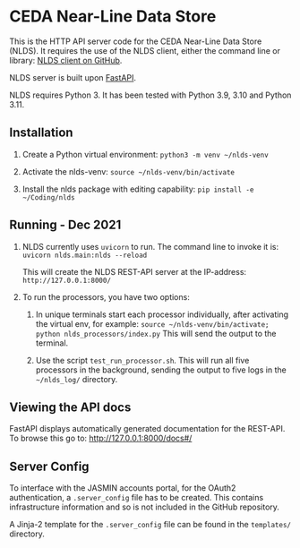CEDA Near-Line Data Store
=========================

This is the HTTP API server code for the CEDA Near-Line Data Store (NLDS).
It requires the use of the NLDS client, either the command line or library:
[NLDS client on GitHub](https://github.com/cedadev/nlds-client).

NLDS server is built upon [FastAPI](https://fastapi.tiangolo.com).

NLDS requires Python 3.  It has been tested with Python 3.9, 3.10 and Python 3.11.

Installation
------------

1.  Create a Python virtual environment:
    `python3 -m venv ~/nlds-venv`

2.  Activate the nlds-venv:
    `source ~/nlds-venv/bin/activate`

3.  Install the nlds package with editing capability:
    `pip install -e ~/Coding/nlds`

Running - Dec 2021
------------------

1. NLDS currently uses `uvicorn` to run.  The command line to invoke it is:
```uvicorn nlds.main:nlds --reload```

    This will create the NLDS REST-API server at the IP-address: `http://127.0.0.1:8000/`

2. To run the processors, you have two options:
    1. In unique terminals start each processor individually, after 
    activating the virtual env, for example:
        ```source ~/nlds-venv/bin/activate; python nlds_processors/index.py```
       This will send the output to the terminal.

    2. Use the script `test_run_processor.sh`.  This will run all five processors
       in the background, sending the output to five logs in the `~/nlds_log/`
       directory.

Viewing the API docs
--------------------

FastAPI displays automatically generated documentation for the REST-API.  To browse this go to: http://127.0.0.1:8000/docs#/

Server Config
-------------

To interface with the JASMIN accounts portal, for the OAuth2 authentication, a `.server_config` file has to be created.  This contains infrastructure information and so is not included in the GitHub repository.

A Jinja-2 template for the `.server_config` file can be found in the `templates/` directory.
